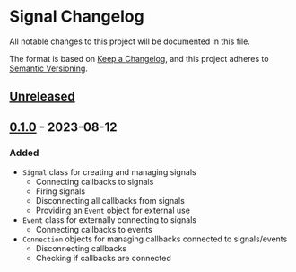 # Signal Changelog

All notable changes to this project will be documented in this file.

The format is based on [Keep a Changelog][kac], and this project adheres to
[Semantic Versioning][semver].

[kac]: https://keepachangelog.com/en/1.1.0/
[semver]: https://semver.org/spec/v2.0.0.html

## [Unreleased]

## [0.1.0] - 2023-08-12

### Added

- `Signal` class for creating and managing signals
  - Connecting callbacks to signals
  - Firing signals
  - Disconnecting all callbacks from signals
  - Providing an `Event` object for external use
- `Event` class for externally connecting to signals
  - Connecting callbacks to events
- `Connection` objects for managing callbacks connected to signals/events
  - Disconnecting callbacks
  - Checking if callbacks are connected

[unreleased]: https://github.com/lasttalon/signal/compare/v0.1.0...HEAD
[0.1.0]: https://github.com/lasttalon/linked-list/releases/tag/v0.1.0
